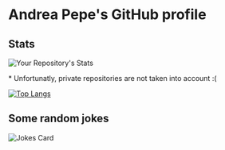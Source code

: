 # Andrea Pepe's GitHub profile 

## Stats
![Your Repository's Stats](https://github-readme-stats.vercel.app/api?username=AndreaPepe&count_private=true&theme=radical&show_icons=true)


\* Unfortunatly, private repositories are not taken into account :(

[![Top Langs](https://github-readme-stats.vercel.app/api/top-langs/?username=piercirocaliandro&count_private=true&layout=compact&theme=radical)](https://github.com/anuraghazra/github-readme-stats)

## Some random jokes
![Jokes Card](https://readme-jokes.vercel.app/api)
